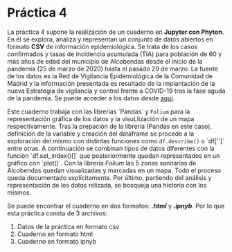 # Práctica 4 

La práctica 4 supone la realización de un cuaderno en **Jupyter con Phyton**. En él se explora, analiza y representan un conjunto de datos abiertos en formato **CSV** de información epidemiológica. Se trata de los casos confirmados y tasas de incidencia acumulada (TIA) para población de 60 y más años de edad del municipio de Alcobendas desde el inicio de la pandemia (25 de marzo de 2020) hasta el pasado 29 de marzo. La fuente de los datos es la Red de Vigilancia Epidemiológica de la Comunidad de Madrid y la información presentada es resultado de la implantación de la nueva Estrategia de vigilancia y control frente a COVID-19 tras la fase aguda de la pandemia. Se puede acceder a los datos desde [aquí](https://datos.gob.es/es/catalogo/l01280066-covid-19-poblacion-de-mas-de-60-anos-municipio-de-alcobendas).

Este cuaderno trabaja con las librerías ´Pandas´ y `Folium` para la representación gráfica de los datos y la visuLlización de un mapa respectivamente. Tras la prepación de la librería (Pandas en este caso), definición de la variable y creación del dataframe se procede a la exploración del mismo con distintas funciones como `df.describe()` o ´df['']´ entre otras. A continuación se combinan tipos de datos diferentes con la función ´df.set_index()[]´ que posteriormente quedan representados en un gráfico con ´plot()´. Con la librería *Folium* las 5 zonas sanitarias de Alcobendas quedan visualizadas y marcadas en un mapa. Todo el proceso queda documentado explícitamente. Por último, partiendo del análisis y representación de los datos relizada, se bosqueja una historia con los mismos.

Se puede encontrar el cuaderno en dos formatos: ***.html*** y ***.ipnyb***. Por lo que esta práctica consta de 3 archivos: 
1. Datos de la práctica en formato csv
2. Cuaderno en formato html
3. Cuaderno en formato ipnyb
